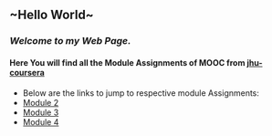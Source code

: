 ## ~Hello World~

### **_Welcome to my Web Page._**

#### Here You will find all the Module Assignments of MOOC from [jhu-coursera](https://www.coursera.org/learn/html-css-javascript-for-web-developers/home/welcome)

- Below are the links to jump to respective module Assignments:
 - [Module 2](http://rishavpandey.me/coursera-jhu-assignment/module_2/)
 - [Module 3]()
 - [Module 4]()
